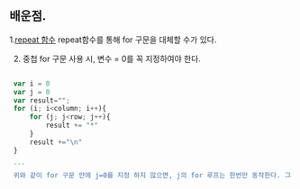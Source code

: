 ## 배운점.

 1.[repeat 함수](https://developer.mozilla.org/en-US/docs/Web/JavaScript/Reference/Global_Objects/String/repeat)
 repeat함수를 통해 for 구문을 대체할 수가 있다.

 2. 중첩 for 구문 사용 시, 변수 = 0를 꼭 지정하여야 한다.
   ```javascript

    var i = 0
    var j = 0
    var result="";
    for (i; i<column; i++){
        for (j; j<row; j++){
            result += "*"
        }
        result +="\n"
    }

    ```
    위와 같이 for 구문 안에 j=0를 지정 하지 않으면, j의 for 루프는 한번만 동작한다. 그 이유는 j가 한번 돌고나서 row보다 큰 값을 유지하기 때문이다.